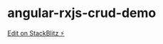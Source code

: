 # angular-rxjs-crud-demo

[Edit on StackBlitz ⚡️](https://stackblitz.com/edit/angular-rxjs-crud-demo)